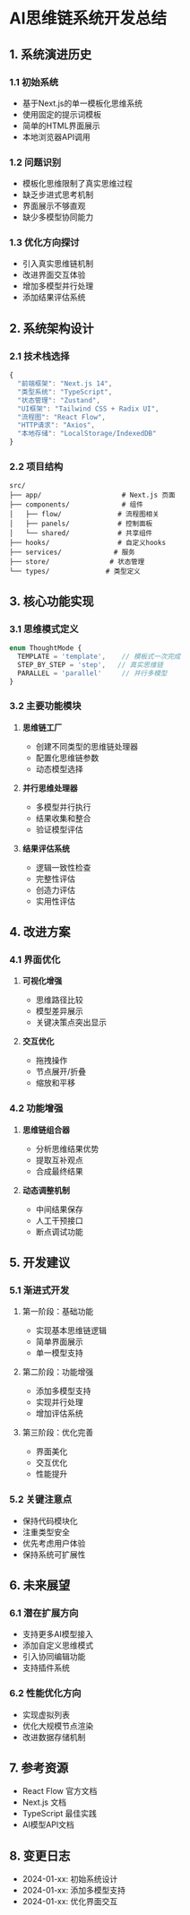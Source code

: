 # AI思维链系统开发总结

## 1. 系统演进历史

### 1.1 初始系统
- 基于Next.js的单一模板化思维系统
- 使用固定的提示词模板
- 简单的HTML界面展示
- 本地浏览器API调用

### 1.2 问题识别
- 模板化思维限制了真实思维过程
- 缺乏步进式思考机制
- 界面展示不够直观
- 缺少多模型协同能力

### 1.3 优化方向探讨
- 引入真实思维链机制
- 改进界面交互体验
- 增加多模型并行处理
- 添加结果评估系统

## 2. 系统架构设计

### 2.1 技术栈选择
```typescript
{
  "前端框架": "Next.js 14",
  "类型系统": "TypeScript",
  "状态管理": "Zustand",
  "UI框架": "Tailwind CSS + Radix UI",
  "流程图": "React Flow",
  "HTTP请求": "Axios",
  "本地存储": "LocalStorage/IndexedDB"
}
```

### 2.2 项目结构
```
src/
├── app/                    # Next.js 页面
├── components/             # 组件
│   ├── flow/              # 流程图相关
│   ├── panels/            # 控制面板
│   └── shared/            # 共享组件
├── hooks/                 # 自定义hooks
├── services/             # 服务
├── store/               # 状态管理
└── types/              # 类型定义
```

## 3. 核心功能实现

### 3.1 思维模式定义
```typescript
enum ThoughtMode {
  TEMPLATE = 'template',    // 模板式一次完成
  STEP_BY_STEP = 'step',   // 真实思维链
  PARALLEL = 'parallel'     // 并行多模型
}
```

### 3.2 主要功能模块
1. **思维链工厂**
   - 创建不同类型的思维链处理器
   - 配置化思维链参数
   - 动态模型选择

2. **并行思维处理器**
   - 多模型并行执行
   - 结果收集和整合
   - 验证模型评估

3. **结果评估系统**
   - 逻辑一致性检查
   - 完整性评估
   - 创造力评估
   - 实用性评估

## 4. 改进方案

### 4.1 界面优化
1. **可视化增强**
   - 思维路径比较
   - 模型差异展示
   - 关键决策点突出显示

2. **交互优化**
   - 拖拽操作
   - 节点展开/折叠
   - 缩放和平移

### 4.2 功能增强
1. **思维链组合器**
   - 分析思维结果优势
   - 提取互补观点
   - 合成最终结果

2. **动态调整机制**
   - 中间结果保存
   - 人工干预接口
   - 断点调试功能

## 5. 开发建议

### 5.1 渐进式开发
1. 第一阶段：基础功能
   - 实现基本思维链逻辑
   - 简单界面展示
   - 单一模型支持

2. 第二阶段：功能增强
   - 添加多模型支持
   - 实现并行处理
   - 增加评估系统

3. 第三阶段：优化完善
   - 界面美化
   - 交互优化
   - 性能提升

### 5.2 关键注意点
- 保持代码模块化
- 注重类型安全
- 优先考虑用户体验
- 保持系统可扩展性

## 6. 未来展望

### 6.1 潜在扩展方向
- 支持更多AI模型接入
- 添加自定义思维模式
- 引入协同编辑功能
- 支持插件系统

### 6.2 性能优化方向
- 实现虚拟列表
- 优化大规模节点渲染
- 改进数据存储机制

## 7. 参考资源
- React Flow 官方文档
- Next.js 文档
- TypeScript 最佳实践
- AI模型API文档

## 8. 变更日志
- 2024-01-xx: 初始系统设计
- 2024-01-xx: 添加多模型支持
- 2024-01-xx: 优化界面交互
